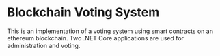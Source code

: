 # Blockchain Voting System

This is an implementation of a voting system using smart contracts on an ethereum blockchain. Two .NET Core applications are used for administration and voting.
